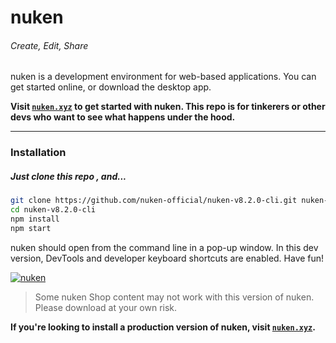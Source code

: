 # nuken 
###### Create, Edit, Share

nuken is a development environment for web-based applications. You can get started online, or download the desktop app.

**Visit [``nuken.xyz``](http://nuken.xyz/) to get started with nuken. This repo is for tinkerers or other devs who want to see what happens under the hood.**

-------
### Installation
##### Just clone this repo , and...
[]()
```sh
git clone https://github.com/nuken-official/nuken-v8.2.0-cli.git nuken-v8.2.0-cli
cd nuken-v8.2.0-cli
npm install
npm start
```
nuken should open from the command line in a pop-up window. In this dev version, DevTools and developer keyboard shortcuts are enabled. Have fun!

[![nuken](https://nuken.xyz/images/editor.png)](https://nuken.xyz)

>Some nuken Shop content may not work with this version of nuken. Please download at your own risk.

**If you're looking to install a production version of nuken, visit [``nuken.xyz``](http://nuken.xyz/).**
